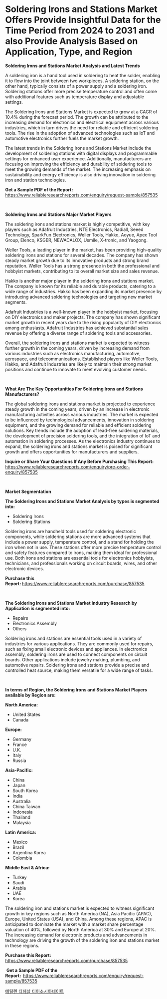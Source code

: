 <p><h1>Soldering Irons and Stations Market Offers Provide Insightful Data for the Time Period from 2024 to 2031 and also Provide Analysis Based on Application, Type, and Region</h1></p><p><strong>Soldering Irons and Stations Market Analysis and Latest Trends</strong></p>
<p><p>A soldering iron is a hand tool used in soldering to heat the solder, enabling it to flow into the joint between two workpieces. A soldering station, on the other hand, typically consists of a power supply and a soldering iron. Soldering stations offer more precise temperature control and often come with additional features such as temperature display and adjustable settings.</p><p>The Soldering Irons and Stations Market is expected to grow at a CAGR of 10.4% during the forecast period. The growth can be attributed to the increasing demand for electronics and electrical equipment across various industries, which in turn drives the need for reliable and efficient soldering tools. The rise in the adoption of advanced technologies such as IoT and automotive electronics further fuels the market growth.</p><p>The latest trends in the Soldering Irons and Stations Market include the development of soldering stations with digital displays and programmable settings for enhanced user experience. Additionally, manufacturers are focusing on improving the efficiency and durability of soldering tools to meet the growing demands of the market. The increasing emphasis on sustainability and energy efficiency is also driving innovation in soldering iron and station technologies.</p></p>
<p><strong>Get a Sample PDF of the Report:&nbsp;</strong> <a href="https://www.reliableresearchreports.com/enquiry/request-sample/857535">https://www.reliableresearchreports.com/enquiry/request-sample/857535</a></p>
<p>&nbsp;</p>
<p><strong>Soldering Irons and Stations Major Market Players</strong></p>
<p><p>The soldering irons and stations market is highly competitive, with key players such as Adafruit Industries, NTE Electronics, Radiall, Seeed Technology, SparkFun Electronics, Weller Tools, Hakko, Aoyue, Apex Tool Group, Elenco, KSGER, NEWACALOX, Usmile, X-tronic, and Yaogong.</p><p>Weller Tools, a leading player in the market, has been providing high-quality soldering irons and stations for several decades. The company has shown steady market growth due to its innovative products and strong brand reputation. Weller Tools has a strong presence in both the professional and hobbyist markets, contributing to its overall market size and sales revenue.</p><p>Hakko is another major player in the soldering irons and stations market. The company is known for its reliable and durable products, catering to a wide range of industries. Hakko has been expanding its market presence by introducing advanced soldering technologies and targeting new market segments.</p><p>Adafruit Industries is a well-known player in the hobbyist market, focusing on DIY electronics and maker projects. The company has shown significant market growth in recent years due to the rising popularity of DIY electronics among enthusiasts. Adafruit Industries has achieved substantial sales revenue by offering a diverse range of soldering tools and accessories.</p><p>Overall, the soldering irons and stations market is expected to witness further growth in the coming years, driven by increasing demand from various industries such as electronics manufacturing, automotive, aerospace, and telecommunications. Established players like Weller Tools, Hakko, and Adafruit Industries are likely to maintain their strong market positions and continue to innovate to meet evolving customer needs.</p></p>
<p>&nbsp;</p>
<p><strong>What Are The Key Opportunities For Soldering Irons and Stations Manufacturers?</strong></p>
<p><p>The global soldering irons and stations market is projected to experience steady growth in the coming years, driven by an increase in electronic manufacturing activities across various industries. The market is expected to be influenced by technological advancements, innovation in soldering equipment, and the growing demand for reliable and efficient soldering solutions. Key trends include the adoption of lead-free soldering materials, the development of precision soldering tools, and the integration of IoT and automation in soldering processes. As the electronics industry continues to expand, the soldering irons and stations market is poised for significant growth and offers opportunities for manufacturers and suppliers.</p></p>
<p><strong>Inquire or Share Your Questions If Any Before Purchasing This Report:</strong> <a href="https://www.reliableresearchreports.com/enquiry/pre-order-enquiry/857535">https://www.reliableresearchreports.com/enquiry/pre-order-enquiry/857535</a></p>
<p>&nbsp;</p>
<p><strong>Market Segmentation</strong></p>
<p><strong>The Soldering Irons and Stations Market Analysis by types is segmented into:</strong></p>
<p><ul><li>Soldering Irons</li><li>Soldering Stations</li></ul></p>
<p><p>Soldering irons are handheld tools used for soldering electronic components, while soldering stations are more advanced systems that include a power supply, temperature control, and a stand for holding the iron when not in use. These stations offer more precise temperature control and safety features compared to irons, making them ideal for professional use. Both irons and stations are essential tools for electronics hobbyists, technicians, and professionals working on circuit boards, wires, and other electronic devices.</p></p>
<p><strong>Purchase this Report:&nbsp;</strong><a href="https://www.reliableresearchreports.com/purchase/857535">https://www.reliableresearchreports.com/purchase/857535</a></p>
<p>&nbsp;</p>
<p><strong>The Soldering Irons and Stations Market Industry Research by Application is segmented into:</strong></p>
<p><ul><li>Repairs</li><li>Electronics Assembly</li><li>Others</li></ul></p>
<p><p>Soldering irons and stations are essential tools used in a variety of industries for various applications. They are commonly used for repairs, such as fixing small electronic devices and appliances. In electronics assembly, soldering irons are used to connect components on circuit boards. Other applications include jewelry making, plumbing, and automotive repairs. Soldering irons and stations provide a precise and controlled heat source, making them versatile for a wide range of tasks.</p></p>
<p>&nbsp;</p>
<p><strong>In terms of Region, the Soldering Irons and Stations Market Players available by Region are:</strong></p>
<p>
    <p> <strong> North America: </strong>
        <ul>
            <li>United States</li>
            <li>Canada</li>
        </ul>
        </p> 
    <p> <strong> Europe: </strong>
        <ul>
            <li>Germany</li>
            <li>France</li>
            <li>U.K.</li>
            <li>Italy</li>
            <li>Russia</li>
        </ul>
        </p> 
    <p> <strong> Asia-Pacific: </strong>
        <ul>
            <li>China</li>
            <li>Japan</li>
            <li>South Korea</li>
            <li>India</li>
            <li>Australia</li>
            <li>China Taiwan</li>
            <li>Indonesia</li>
            <li>Thailand</li>
            <li>Malaysia</li>
        </ul>
        </p> 
    <p> <strong> Latin America: </strong>
        <ul>
            <li>Mexico</li>
            <li>Brazil</li>
            <li>Argentina Korea</li>
            <li>Colombia</li>
        </ul>
        </p> 
    <p> <strong> Middle East & Africa: </strong>
        <ul>
            <li>Turkey</li>
            <li>Saudi</li>
            <li>Arabia</li>
            <li>UAE</li>
            <li>Korea</li>
        </ul>
    </p>
    </p>
<p><p>The soldering iron and stations market is expected to witness significant growth in key regions such as North America (NA), Asia Pacific (APAC), Europe, United States (USA), and China. Among these regions, APAC is anticipated to dominate the market with a market share percentage valuation of 40%, followed by North America at 30% and Europe at 20%. The increasing demand for electronic products and advancements in technology are driving the growth of the soldering iron and stations market in these regions.</p></p>
<p><strong>Purchase this Report: </strong><a href="https://www.reliableresearchreports.com/purchase/857535">https://www.reliableresearchreports.com/purchase/857535</a></p>
<p>&nbsp;<strong>Get a Sample PDF of the Report:&nbsp;&nbsp;</strong><a href="https://www.reliableresearchreports.com/enquiry/request-sample/857535">https://www.reliableresearchreports.com/enquiry/request-sample/857535</a></p>
<p><strong></strong></p>
<p><p><a href="https://github.com/iansanftyord09878/Market-Research-Report-List-1/blob/main/82877438694.md">메틸렌 디페닐 디이소시아네이트</a></p></p>